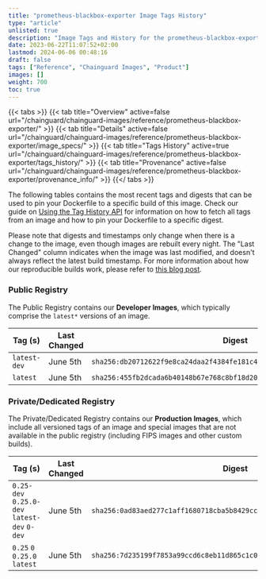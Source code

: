 ```yaml
---
title: "prometheus-blackbox-exporter Image Tags History"
type: "article"
unlisted: true
description: "Image Tags and History for the prometheus-blackbox-exporter Chainguard Image"
date: 2023-06-22T11:07:52+02:00
lastmod: 2024-06-06 00:48:16
draft: false
tags: ["Reference", "Chainguard Images", "Product"]
images: []
weight: 700
toc: true
---
```


{{< tabs >}}
{{< tab title="Overview" active=false url="/chainguard/chainguard-images/reference/prometheus-blackbox-exporter/" >}}
{{< tab title="Details" active=false url="/chainguard/chainguard-images/reference/prometheus-blackbox-exporter/image_specs/" >}}
{{< tab title="Tags History" active=true url="/chainguard/chainguard-images/reference/prometheus-blackbox-exporter/tags_history/" >}}
{{< tab title="Provenance" active=false url="/chainguard/chainguard-images/reference/prometheus-blackbox-exporter/provenance_info/" >}}
{{</ tabs >}}

The following tables contains the most recent tags and digests that can be used to pin your Dockerfile to a specific build of this image. Check our guide on [Using the Tag History API](/chainguard/chainguard-images/using-the-tag-history-api/) for information on how to fetch all tags from an image and how to pin your Dockerfile to a specific digest.

Please note that digests and timestamps only change when there is a change to the image, even though images are rebuilt every night. The "Last Changed" column indicates when the image was last modified, and doesn't always reflect the latest build timestamp. For more information about how our reproducible builds work, please refer to [this blog post](https://www.chainguard.dev/unchained/reproducing-chainguards-reproducible-image-builds).

### Public Registry
The Public Registry contains our **Developer Images**, which typically comprise the `latest*` versions of an image.

| Tag (s)       | Last Changed | Digest                                                                    |
|---------------|--------------|---------------------------------------------------------------------------|
|  `latest-dev` | June 5th     | `sha256:db20712622f9e8ca24daa2f4384fe181c43960b96f2da01a01948da2e230b1de` |
|  `latest`     | June 5th     | `sha256:455fb2dcada6b40148b67e768c8bf18d20e8614400da36bbdaa0924d79836a38` |


### Private/Dedicated Registry
The Private/Dedicated Registry contains our **Production Images**, which include all versioned tags of an image and special images that are not available in the public registry (including FIPS images and other custom builds).

| Tag (s)                                       | Last Changed | Digest                                                                    |
|-----------------------------------------------|--------------|---------------------------------------------------------------------------|
|  `0.25-dev` `0.25.0-dev` `latest-dev` `0-dev` | June 5th     | `sha256:0ad83aed277c1aff1680718cba5b8429cc97420d2b03b2c8f4043871a8f0161b` |
|  `0.25` `0` `0.25.0` `latest`                 | June 5th     | `sha256:7d235199f7853a99ccd6c8eb11d865c1c0ba93a547eda1e70c04ac50a936e65d` |

